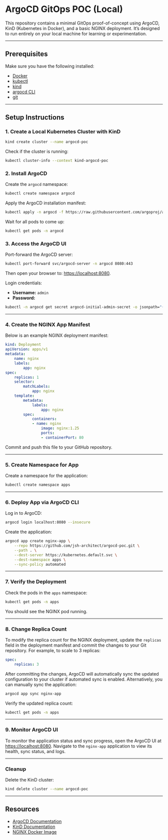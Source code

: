 # ArgoCD GitOps POC (Local)

This repository contains a minimal GitOps proof-of-concept using ArgoCD, KinD (Kubernetes in Docker), and a basic NGINX deployment. It’s designed to run entirely on your local machine for learning or experimentation.

---

## Prerequisites

Make sure you have the following installed:

- [Docker](https://docs.docker.com/get-docker/)
- [kubectl](https://kubernetes.io/docs/tasks/tools/)
- [kind](https://kind.sigs.k8s.io/)
- [argocd CLI](https://argo-cd.readthedocs.io/en/stable/cli_install/)
- [git](https://git-scm.com/)

---

## Setup Instructions

### 1. Create a Local Kubernetes Cluster with KinD

```bash
kind create cluster --name argocd-poc
```

Check if the cluster is running:

```bash
kubectl cluster-info --context kind-argocd-poc
```

### 2. Install ArgoCD

Create the `argocd` namespace:

```bash
kubectl create namespace argocd
```

Apply the ArgoCD installation manifest:

```bash
kubectl apply -n argocd -f https://raw.githubusercontent.com/argoproj/argo-cd/stable/manifests/install.yaml
```

Wait for all pods to come up:

```bash
kubectl get pods -n argocd
```

### 3. Access the ArgoCD UI

Port-forward the ArgoCD server:

```bash
kubectl port-forward svc/argocd-server -n argocd 8080:443
```

Then open your browser to: [https://localhost:8080](https://localhost:8080).

Login credentials:

- **Username:** `admin`
- **Password:** 

```bash
kubectl -n argocd get secret argocd-initial-admin-secret -o jsonpath="{.data.password}" | base64 -d && echo
```

---

### 4. Create the NGINX App Manifest

Below is an example NGINX deployment manifest:

```yaml
kind: Deployment
apiVersion: apps/v1
metadata:
    name: nginx
    labels:
        app: nginx
spec:
    replicas: 1
    selector:
        matchLabels:
            app: nginx
    template:
        metadata:
            labels:
                app: nginx
        spec:
            containers:
            - name: nginx
                image: nginx:1.25
                ports:
                - containerPort: 80
```

Commit and push this file to your GitHub repository.

---

### 5. Create Namespace for App

Create a namespace for the application:

```bash
kubectl create namespace apps
```

---

### 6. Deploy App via ArgoCD CLI

Log in to ArgoCD:

```bash
argocd login localhost:8080 --insecure
```

Create the application:

```bash
argocd app create nginx-app \
    --repo https://github.com/jsh-architect/argocd-poc.git \
    --path . \
    --dest-server https://kubernetes.default.svc \
    --dest-namespace apps \
    --sync-policy automated
```

---

### 7. Verify the Deployment

Check the pods in the `apps` namespace:

```bash
kubectl get pods -n apps
```

You should see the NGINX pod running.

---

### 8. Change Replica Count

To modify the replica count for the NGINX deployment, update the `replicas` field in the deployment manifest and commit the changes to your Git repository. For example, to scale to 3 replicas:

```yaml
spec:
    replicas: 3
```

After committing the changes, ArgoCD will automatically sync the updated configuration to your cluster if automated sync is enabled. Alternatively, you can manually sync the application:

```bash
argocd app sync nginx-app
```

Verify the updated replica count:

```bash
kubectl get pods -n apps
```

---

### 9. Monitor ArgoCD UI

To monitor the application status and sync progress, open the ArgoCD UI at [https://localhost:8080](https://localhost:8080). Navigate to the `nginx-app` application to view its health, sync status, and logs.

---

### Cleanup

Delete the KinD cluster:

```bash
kind delete cluster --name argocd-poc
```

---

## Resources

- [ArgoCD Documentation](https://argo-cd.readthedocs.io/)
- [KinD Documentation](https://kind.sigs.k8s.io/)
- [NGINX Docker Image](https://hub.docker.com/_/nginx)

